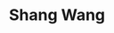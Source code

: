 ---
# Display name
title: Shang Wang

# Full name (for SEO)
first_name: Shang
last_name: Wang

# Username (this should match the folder name)
authors:
  - Shang_Wang

# Is this the primary user of the site?
superuser: false

# Role/position
role: PHD Student 

# Organizations/Affiliations
organizations:
  - name: University of Technology Sydney

# Short bio (displayed in user profile at end of posts)
bio: Mr Shang Wang is a PHD student at the University of Technology Sydney, specializing in trustworthy AI, security and privacy, deep learning.

interests:
  - Trustworthy AI
  - Security and privacy
  - Deep learning

education:
  courses:
    - course: "Ph.D. Candidate in Computer Science"
      institution: "University of Technology Sydney"
      year: Expected 2027

social:
  - icon: envelope
    icon_pack: fas
    link: "mailto: Shang.Wang-1@student.uts.edu.au"
  - icon: orcid
    icon_pack: ai
    link: "https://orcid.org/0000-0002-5114-4659"

user_groups:
  - PhD Students
---